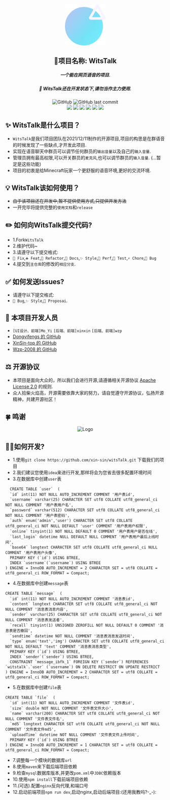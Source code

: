 <div align="center"><img alt="Logo" height="128" src="web/src/assets/logo.png" width="128"/></div>

<h2 align="center">🌟项目名称: WitsTalk</h2>
<h5 align="center">一个能在网页语音的项目.</h5>
<h5 align="center">🚧 WitsTalk还在开发状态下,请勿当作主力使用.</h5>

<div align="center">
    <img alt="GitHub" src="https://img.shields.io/github/license/xin-sin/WitsTalk?style=for-the-badge">
    <img alt="GitHub last commit" src="https://img.shields.io/github/last-commit/xin-sin/WitsTalk/Experimental-UI?style=for-the-badge">
</div>

<div align="center">
    <img src="https://img.shields.io/badge/Node-%3E%3Dv14.18.1-green">
    <img src="https://img.shields.io/badge/Vue-v3.0-blue">
    <img src="https://img.shields.io/badge/yarn-v1.22.19-yellow">
    <img src="https://img.shields.io/badge/Java-%3E%3Dv1.8-orange">
    <img src="https://img.shields.io/badge/SPRING%20BOOT-v2.7-green">
    <img src="https://img.shields.io/badge/Nety-v4.1.86.Final-lightgrey">

</div>

## ✨ WitsTalk是什么项目？
- `WitsTalk`是我们项目团队在2021/12/11制作的开源项目,项目的构思是在群语音的时候发现了一些缺点,才开发此项目.
- 实现在语音聊天中群员可以调节任何群员的`输出音量`以及自己的`输入音量`.
- 管理员拥有最高权限,可以开关群员的`麦克风`,也可以调节群员的`输入音量`. (...暂定是这些功能)
- 项目的初衷是给Minecraft玩家一个更舒服的语音环境,更好的交流环境.

## 💡️ WitsTalk该如何使用？
- ~~由于该项目还在开发中,暂不提供使用方式,只提供开发方法~~
- 一开完毕将提供完整的`使用文档`和`release`

## ✏️ 如何向WitsTalk提交代码?
- 1.Fork`WitsTalk`
- 2.维护代码~
- 3.请遵守以下提交格式:
- `🚧 Fix`,`➕ Feat`,`🔨 Refactor`,`📝 Docs`,`✨ Style`,`🍱 Perf`,`🔧 Test`,`⚡️ Chore`,`🐛 Bug`
- 4.提交到`主仓库`的修改的`相应分支`.

## ✅ 如何发送Issues?
- 请遵守以下提交格式:
- `🐛 Bug`,`✨ Style`,`🎨 Proposai`.

## 👥 本项目开发人员
- `[UI设计、前端]Mo_Yi`  `[后端、前端]xinxin`  `[后端、前端]wzp`
- [Dongyifengs 的 GitHub](https://github.com/Dongyifengs)
- [XinSin-top 的 GitHub](https://github.com/xin-sin)
- [Wzp-2008 的 GitHub](https://github.com/Wzp-2008)

## ⚖️ 开源协议
- 本项目是面向大众的，所以我们会进行开源,请遵循相关开源协议 [Apache License 2.0](https://github.com/XinSin-top/witsTalk/blob/main/LICENSE) 的规则.
- 众人拾柴火焰高，开源需要依靠大家的努力，请自觉遵守开源协议，弘扬开源精神，共建开源社区！

## 🍀 鸣谢
<div align="center"><img alt="Logo" height="256" src="https://resources.jetbrains.com/storage/products/company/brand/logos/jb_beam.png?_gl=1*avq98w*_ga*NjQ5OTM0MzUxLjE2NDY1NTIyMzQ.*_ga_V0XZL7QHEB*MTY0Njk2NjY2Mi4zLjAuMTY0Njk2NjY2Mi4w" width="256"/></div>


## 🧑‍💻如何开发?
- 1.使用`git clone https://github.com/xin-sin/witsTalk.git` 下载我们的项目
- 2.我们建议您使用`idea`来进行开发,那样将会为您省去很多配置环境时间
- 3.在数据库中创建`user`表

``` mysql
  CREATE TABLE `user`  (
  `id` int(11) NOT NULL AUTO_INCREMENT COMMENT '用户表id',
  `username` varchar(25) CHARACTER SET utf8 COLLATE utf8_general_ci NOT NULL COMMENT '用户表用户名',
  `password` varchar(512) CHARACTER SET utf8 COLLATE utf8_general_ci NOT NULL COMMENT '用户表密码',
  `auth` enum('admin','user') CHARACTER SET utf8 COLLATE utf8_general_ci NOT NULL DEFAULT 'user' COMMENT '用户表用户权限',
  `online` tinyint(1) NOT NULL DEFAULT 0 COMMENT '用户表用户是否在线',
  `last_login` datetime NULL DEFAULT NULL COMMENT '用户表用户最后上线时间',
  `base64` longtext CHARACTER SET utf8 COLLATE utf8_general_ci NULL COMMENT '用户表用户头像',
  PRIMARY KEY (`id`) USING BTREE,
  INDEX `username`(`username`) USING BTREE
) ENGINE = InnoDB AUTO_INCREMENT = 2 CHARACTER SET = utf8 COLLATE = utf8_general_ci ROW_FORMAT = Compact;
```
- 4.在数据库中创建`message`表
``` mysql
CREATE TABLE `message`  (
  `id` int(11) NOT NULL AUTO_INCREMENT COMMENT '消息表id',
  `content` longtext CHARACTER SET utf8 COLLATE utf8_general_ci NOT NULL COMMENT '消息表消息内容',
  `sender` varchar(25) CHARACTER SET utf8 COLLATE utf8_general_ci NOT NULL COMMENT '消息表发送者',
  `recall` tinyint(1) UNSIGNED ZEROFILL NOT NULL DEFAULT 0 COMMENT '消息表是否撤回',
  `sendtime` datetime NOT NULL COMMENT '消息表消息发送时间',
  `type` enum('text','img') CHARACTER SET utf8 COLLATE utf8_general_ci NOT NULL DEFAULT 'text' COMMENT '消息表消息类型',
  PRIMARY KEY (`id`) USING BTREE,
  INDEX `sender`(`sender`) USING BTREE,
  CONSTRAINT `message_ibfk_1` FOREIGN KEY (`sender`) REFERENCES `witstalk`.`user` (`username`) ON DELETE RESTRICT ON UPDATE RESTRICT
) ENGINE = InnoDB AUTO_INCREMENT = 2 CHARACTER SET = utf8 COLLATE = utf8_general_ci ROW_FORMAT = Compact;
```
- 5.在数据库中创建`file`表
``` mysql
CREATE TABLE `file`  (
  `id` int(11) NOT NULL AUTO_INCREMENT COMMENT '文件表id',
  `size` double NOT NULL COMMENT '文件表文件大小',
  `name` varchar(200) CHARACTER SET utf8 COLLATE utf8_general_ci NOT NULL COMMENT '文件表文件名',
  `md5` longtext CHARACTER SET utf8 COLLATE utf8_general_ci NOT NULL COMMENT '文件表文件md5',
  `uploadTime` datetime NOT NULL COMMENT '文件表文件上传时间',
  PRIMARY KEY (`id`) USING BTREE
) ENGINE = InnoDB AUTO_INCREMENT = 1 CHARACTER SET = utf8 COLLATE = utf8_general_ci ROW_FORMAT = Compact;
```
- 7.调整每一个模块的数据库`url`
- 8.使用`maven`来下载后端项目依赖
- 9.检查`mysql`数据库版本,并更改`pom.xml`中`JDBC`依赖版本
- 10.使用`npm install`下载前端项目依赖
- 11.(可选).配置`nginx`反向代理,和端口号
- 12.启动前端项目`npm run dev`,启动nginx,启动后端项目:(还用我教吗?-_-):






